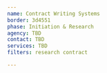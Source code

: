 ```yaml
---
name: Contract Writing Systems
border: 3d4551
phase: Initiation & Research
agency: TBD
contact: TBD
services: TBD
filters: research contract

---
```

